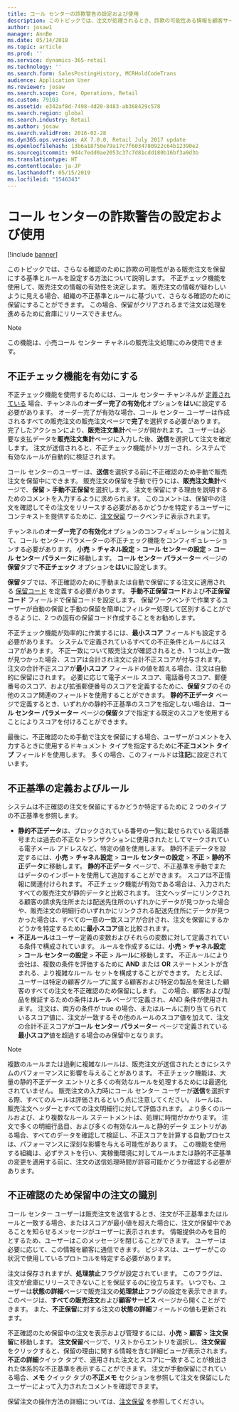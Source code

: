 ```yaml
---
title: コール センターの詐欺警告の設定および使用
description: このトピックでは、注文が処理されるとき、詐欺の可能性ある情報を顧客サービス担当者に警告するルールを設定する方法について説明します。 疑わしい注文を保留にするために使用される特殊なコードを自動または手動で定義できます。
author: josaw1
manager: AnnBe
ms.date: 05/14/2018
ms.topic: article
ms.prod: ''
ms.service: dynamics-365-retail
ms.technology: ''
ms.search.form: SalesPostingHistory, MCRHoldCodeTrans
audience: Application User
ms.reviewer: josaw
ms.search.scope: Core, Operations, Retail
ms.custom: 79103
ms.assetid: e342af8d-7498-4d20-8483-ab368429c578
ms.search.region: global
ms.search.industry: Retail
ms.author: josaw
ms.search.validFrom: 2016-02-28
ms.dyn365.ops.version: AX 7.0.0, Retail July 2017 update
ms.openlocfilehash: 13b6a18750e79a17c7f6034780922c64b12390e2
ms.sourcegitcommit: 9d4c7edd0ae2053c37c7d81cdd180b16bf3a9d3b
ms.translationtype: HT
ms.contentlocale: ja-JP
ms.lasthandoff: 05/15/2019
ms.locfileid: "1546343"
---
```

# <a name="set-up-and-work-with-call-center-fraud-alerts"></a>コール センターの詐欺警告の設定および使用

[!include [banner](includes/banner.md)]

このトピックでは、さらなる確認のために詐欺の可能性がある販売注文を保留にする基準とルールを設定する方法について説明します。 不正チェック機能を使用して、販売注文の情報の有効性を決定します。 販売注文の情報が疑わしいように見える場合、組織の不正基準とルールに基づいて、さらなる確認のために保留にすることができます。 この場合、保留がクリアされるまで注文は処理を進めるために倉庫にリリースできません。

> [!NOTE]
> この機能は、小売コール センター チャネルの販売注文処理にのみ使用できます。

## <a name="turning-on-the-fraud-check-feature"></a>不正チェック機能を有効にする

不正チェック機能を使用するためには、コール センター チャンネルが [定義されている](https://docs.microsoft.com/dynamics365/unified-operations/retail/set-up-order-processing-options) 場合、チャンネルの**オーダー完了の有効化**オプションを**はい**に設定する必要があります。 オーダー完了が有効な場合、コール センター ユーザーは作成されるすべての販売注文の販売注文ページで**完了**を選択する必要があります。 完了したアクションにより、**販売注文集計**ページが開かれます。 ユーザーは必要な支払データを**販売注文集計**ページに入力した後、**送信**を選択して注文を確定します。 注文が送信されると、不正チェック機能がトリガーされ、システムで有効なルールが自動的に検証されます。

コール センターのユーザーは、**送信**を選択する前に不正確認のため手動で販売注文を保留中にできます。 販売注文の保留を手動で行うには、**販売注文集計**ページで、**保留** \> **手動不正保留**を選択します。 注文を保留にする理由を説明するためのコメントを入力するように求められます。 このコメントは、保留中の注文を確認してその注文をリリースする必要があるかどうかを特定するユーザーにコンテキストを提供するために、[注文保留](https://docs.microsoft.com/dynamics365/unified-operations/retail/work-with-order-holds) ワークベンチに表示されます。

チャンネルの**オーダー完了の有効化**オプションのコンフィギュレーションに加えて、コール センター パラメーターの不正チェック機能をコンフィギュレーションする必要があります。 **小売** \> **チャネル設定** \> **コール センターの設定** \> **コール センター パラメータ**に移動します。 **コール センター パラメーター** ページの**保留**タブで**不正チェック** オプションを**はい**に設定します。

**保留**タブでは、不正確認のために手動または自動で保留にする注文に適用される [保留コード](https://docs.microsoft.com/dynamics365/unified-operations/retail/work-with-order-holds) を定義する必要があります。 **手動不正保留コード**および**不正保留コード** フィールドで保留コードを設定します。 保留ワークベンチで作業するユーザーが自動の保留と手動の保留を簡単にフィルター処理して区別することができるように、2 つの固有の保留コード作成することをお勧めします。

不正チェック機能が効率的に作業するには、**最小スコア** フィールドも設定する必要があります。 システムで定義されているすべての不正条件とルールにはスコアがあります。 不正一致について販売注文が確認されるとき、1 つ以上の一致が見つかった場合、スコアは合計され注文に合計不正スコアが付与されます。 注文の合計不正スコアが**最小スコア** フィールドの値を超える場合、注文は自動的に保留にされます。 必要に応じて電子メール スコア、電話番号スコア、郵便番号のスコア、および拡張郵便番号のスコアを定義するために、**保留**タブのその他のスコア関連のフィールドを使用することができます。 **静的不正データ** ページで定義するとき、いずれかの静的不正基準のスコアを指定しない場合は、**コール センター パラメーター** ページの**保留**タブで指定する既定のスコアを使用することによりスコアを付けることができます。

最後に、不正確認のため手動で注文を保留にする場合、ユーザーがコメントを入力するときに使用するドキュメント タイプを指定するために**不正コメント タイプ** フィールドを使用します。 多くの場合、このフィールドは**注記**に設定されています。

## <a name="defining-fraud-criteria-and-rules"></a>不正基準の定義およびルール

システムは不正確認の注文を保留にするかどうか特定するために 2 つのタイプの不正基準を参照します。

- **静的不正データ**は、ブロックされている番号の一覧に載せられている電話番号または過去の不正なトランザクションに使用されたとしてマークされている電子メール アドレスなど、特定の値を使用します。 静的不正データを設定するには、**小売** \> **チャネル設定** \> **コール センターの設定** \> **不正** \> **静的不正データ**に移動します。 **静的不正データ** ページで、不正基準を手動でまたはデータのインポートを使用して追加することができます。 スコアは不正情報に関連付けられます。 不正チェック機能が有効である場合は、入力されたすべての販売注文が静的データと比較されます。 注文ヘッダーにリンクされる顧客の請求先住所または配送先住所のいずれかにデータが見つかった場合や、販売注文の明細行のいずれかにリンクされる配送先住所にデータが見つかった場合は、すべての一意の一致スコアが合計され、注文を保留にするかどうかを特定するために**最小スコア**値と比較されます。
- **不正ルール**はユーザー定義の変数およびそれらの変数に対して定義されている条件で構成されています。 ルールを作成するには、**小売** \> **チャネル設定** \> **コール センターの設定** \> **不正** \> **ルール**に移動します。 不正ルールにより会社は、複数の条件を評価するために **AND** または **OR** ステートメントが含まれる、より複雑なルール セットを構成することができます。 たとえば、ユーザーは特定の顧客グループに属する顧客および特定の製品を発注した顧客のすべての注文を不正確認のため保留にします。 この場合、顧客および製品を検証するための条件は**ルール** ページで定義され、AND 条件が使用されます。 注文は、両方の条件が true の場合、またはルールに割り当てられているスコア値に、注文が一致するその他のルールのスコア値を加えて、注文の合計不正スコアが**コール センター パラメーター** ページで定義されている**最小スコア**値を超過する場合のみ保留中となります。

> [!NOTE]
> 複数のルールまたは過剰に複雑なルールは、販売注文が送信されたときにシステムのパフォーマンスに影響を与えることがあります。 不正チェック機能は、大量の静的不正データ エントリと多くの有効なルールを処理するためには最適化されていません。 販売注文の入力時にコール センター ユーザーが**送信**を選択する際、すべてのルールは評価されるという点に注意してください。 ルールは、販売注文ヘッダーとすべての注文明細行に対して評価されます。 より多くのルールおよび、より複数なルール ステートメントは、処理に時間がかかります。 注文で多くの明細行品目、および多くの有効なルールと静的データ エントリがある場合、すべてのデータを確認して検証し、不正スコアを計算する自動プロセスは、パフォーマンスに深刻な影響を与える可能性があります。 この機能を使用する組織は、必ずテストを行い、実稼働環境に対してルールまたは静的不正基準の変更を適用する前に、注文の送信処理時間が許容可能かどうか確認する必要があります。

## <a name="identifying-orders-that-are-on-hold-for-fraud-review"></a>不正確認のため保留中の注文の識別

コール センター ユーザーは販売注文を送信するとき、注文が不正基準またはルールと一致する場合、またはスコアが最小値を超えた場合に、注文が保留中であることを知らせるメッセージがユーザーに表示されます。 情報提供のみを目的とするため、ユーザーはこのメッセージを閉じることができます。 ユーザーは必要に応じて、この情報を顧客に通信できます。 ビジネスは、ユーザーがこの状況で使用しているプロトコルを特定する必要があります。

注文は保存されますが、**処理禁止**フラグが設定されています。 このフラグは、注文が倉庫にリリースできないことを保証するのに役立ちます。 いつでも、ユーザーは**状態の詳細**ページで販売注文の**処理禁止**フラグの設定を表示できます。 このページは、**すべての販売注文**および**顧客サービス** ページから開くことができます。 また、**不正保留**に対する注文の**状態の詳細**フィールドの値も更新されます。

不正確認のため保留中の注文を表示および管理するには、**小売** \> **顧客** \> **注文保留**に移動します。 **注文保留**ページで、リストからエントリを選択し、**注文保留**をクリックすると、保留の理由に関する情報を含む詳細ビューが表示されます。 **不正の詳細**クイック タブで、適用された注文とスコアに一致することが検出された体系的な不正基準を表示することができます。 注文が手動保留にされている場合、**メモ** クイック タブの**不正メモ** セクションを参照して注文を保留にしたユーザーによって入力されたコメントを確認できます。

保留注文の操作方法の詳細については、[注文保留](https://docs.microsoft.com/dynamics365/unified-operations/retail/work-with-order-holds) を参照してください。
